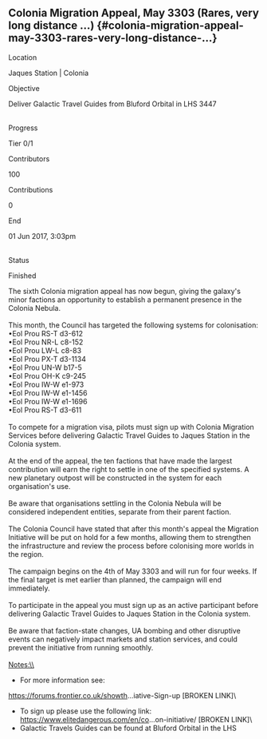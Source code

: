 ## Colonia Migration Appeal, May 3303 (Rares, very long distance ...) {#colonia-migration-appeal-may-3303-rares-very-long-distance-...}

Location

Jaques Station \| Colonia

Objective

Deliver Galactic Travel Guides from Bluford Orbital in LHS 3447

\
Progress

Tier 0/1

Contributors

100

Contributions

0

End

01 Jun 2017, 3:03pm

\
Status

Finished

The sixth Colonia migration appeal has now begun, giving the galaxy\'s
minor factions an opportunity to establish a permanent presence in the
Colonia Nebula.\
\
This month, the Council has targeted the following systems for
colonisation:\
•Eol Prou RS-T d3-612\
•Eol Prou NR-L c8-152\
•Eol Prou LW-L c8-83\
•Eol Prou PX-T d3-1134\
•Eol Prou UN-W b17-5\
•Eol Prou OH-K c9-245\
•Eol Prou IW-W e1-973\
•Eol Prou IW-W e1-1456\
•Eol Prou IW-W e1-1696\
•Eol Prou RS-T d3-611\
\
To compete for a migration visa, pilots must sign up with Colonia
Migration Services before delivering Galactic Travel Guides to Jaques
Station in the Colonia system.\
\
At the end of the appeal, the ten factions that have made the largest
contribution will earn the right to settle in one of the specified
systems. A new planetary outpost will be constructed in the system for
each organisation\'s use.\
\
Be aware that organisations settling in the Colonia Nebula will be
considered independent entities, separate from their parent faction.\
\
The Colonia Council have stated that after this month\'s appeal the
Migration Initiative will be put on hold for a few months, allowing them
to strengthen the infrastructure and review the process before
colonising more worlds in the region.\
\
The campaign begins on the 4th of May 3303 and will run for four weeks.
If the final target is met earlier than planned, the campaign will end
immediately.\
\
To participate in the appeal you must sign up as an active participant
before delivering Galactic Travel Guides to Jaques Station in the
Colonia system.\
\
Be aware that faction-state changes, UA bombing and other disruptive
events can negatively impact markets and station services, and could
prevent the initiative from running smoothly.\
\
[Notes:\\\\](Notes:\\)

-   For more information see:

<https://forums.frontier.co.uk/showth>...iative-Sign-up \[BROKEN LINK\]\
- To sign up please use the following link:
<https://www.elitedangerous.com/en/co>...on-initiative/ \[BROKEN LINK\]\
- Galactic Travels Guides can be found at Bluford Orbital in the LHS
